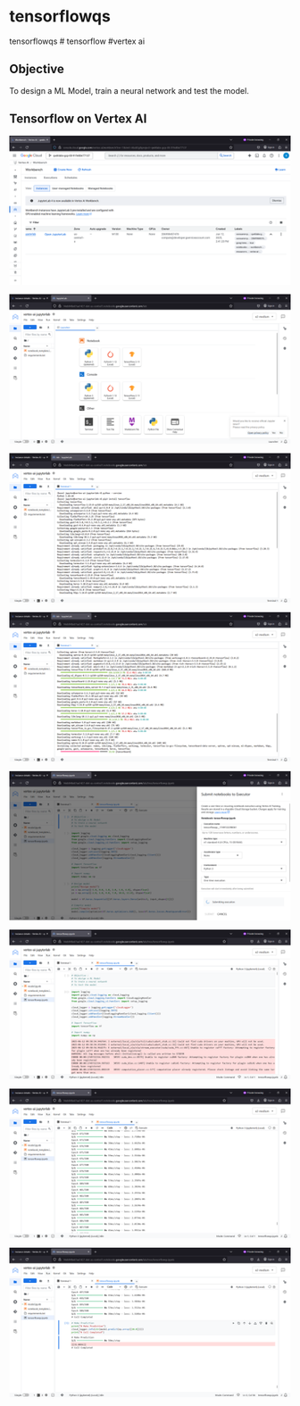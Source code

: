 # tensorflowqs
tensorflowqs # tensorflow #vertex ai

## Objective 
To design a ML Model, train a neural network and test the model.

## Tensorflow on Vertex AI

![tensorflowqs001.png](./media/tensorflowqs001.png)

![tensorflowqs002.png](./media/tensorflowqs002.png)

![tensorflowqs003.png](./media/tensorflowqs003.png)

![tensorflowqs004.png](./media/tensorflowqs004.png)

![tensorflowqs005.png](./media/tensorflowqs005.png)

![tensorflowqs006.png](./media/tensorflowqs006.png)

![tensorflowqs007.png](./media/tensorflowqs007.png)

![tensorflowqs008.png](./media/tensorflowqs008.png)
